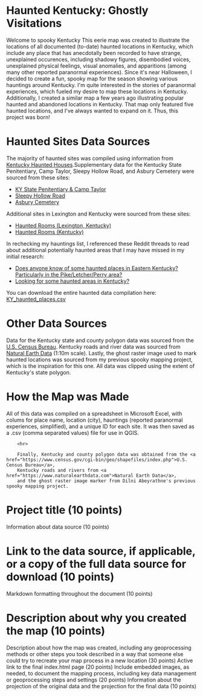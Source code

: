 # Haunted Kentucky: Ghostly Visitations

Welcome to spooky Kentucky This eerie map was created to illustrate the locations of all documented (to-date) haunted locations in Kentucky, which include any place that has anecdotally been recorded to have strange, unexplained occurences, including shadowy figures, disembodied voices, unexplained physical feelings, visual anomalies, and apparitions (among many other reported paranormal experiences). Since it's near Halloween, I decided to create a fun, spooky map for the season showing various hauntings around Kentucky. I'm quite interested in the stories of paranormal experiences, which fueled my desire to map these locations in Kentucky. Additionally, I created a similar map a few years ago illustrating popular haunted and abandoned locations in Kentucky. That map only featured five haunted locations, and I've always wanted to expand on it. Thus, this project was born!


# Haunted Sites Data Sources

The majority of haunted sites was compiled using information from [Kentucky Haunted Houses](https://www.kentuckyhauntedhouses.com/real-haunts/).Supplementary data for the Kentucky State Penitentiary, Camp Taylor, Sleepy Hollow Road, and Asbury Cemetery were sourced from these sites: 

* [KY State Penitentiary & Camp Taylor](https://kyforky.com/blogs/journalh/haunted-places)
* [Sleepy Hollow Road](https://www.kentuckybb.com/Blog/Get-Haunted-and-Go-Ghost-Hunting-in-Kentucky.html)
* [Asbury Cemetery](https://www.fourriversexplorer.com/asbury-cemetery-unusual-sights-ghostly-tales/)

Additional sites in Lexington and Kentucky were sourced from these sites:
* [Haunted Rooms (Lexington, Kentucky)](https://www.hauntedrooms.com/kentucky/lexington/haunted-places)
* [Haunted Rooms (Kentucky)](https://www.hauntedrooms.com/kentucky/haunted-places)

In rechecking my hauntings list, I referenced these Reddit threads to read about additional potentially haunted areas that I may have missed in my initial research:

* [Does anyone know of some haunted places in Eastern Kentucky? Particularly in the Pike/Letcher/Perry area?](https://www.reddit.com/r/Kentucky/comments/qxhrms/does_anyone_know_of_some_haunted_places_in/)
* [Looking for some haunted areas in Kentucky?](https://www.reddit.com/r/Kentucky/comments/c000hk/looking_for_some_haunted_areas_in_kentucky/)

You can download the entire haunted data compilation here: <a href="data/KY_haunted_places.csv.js" download>KY_haunted_places.csv</a>


# Other Data Sources

Data for the Kentucky state and county polygon data was sourced from the [U.S. Census Bureau](https://www.census.gov/cgi-bin/geo/shapefiles/index.php). Kentucky roads and river data was sourced from [Natural Earth Data](https://www.naturalearthdata.com") (1:10m scale). Lastly, the ghost raster image used to mark haunted locations was sourced from my previous spooky mapping project, which is the inspiration for this one. All data was clipped using the extent of Kentucky's state polygon.


# How the Map was Made


All of this data was compiled on a spreadsheet in Microsoft Excel, with colums for place name, location (city), hauntings (reported paranormal experiences, simplified), and a unique ID for each site. It was then saved as a .csv (comma separated values) file for use in QGIS.
        
        
        <hr>

        Finally, Kentucky and county polygon data was obtained from the <a href="https://www.census.gov/cgi-bin/geo/shapefiles/index.php">U.S. Census Bureau</a>,
        Kentucky roads and rivers from <a href="https://www.naturalearthdata.com">Natural Earth Data</a>, 
        and the ghost raster image marker from Dilni Abeyrathne's previous spooky mapping project.


# Project title (10 points)
Information about data source (10 points)
# Link to the data source, if applicable, or a copy of the full data source for download (10 points)
Markdown formatting throughout the document (10 points)
# Description about why you created the map (10 points)
Description about how the map was created, including any geoprocessing methods or other steps you took described in a way that someone else could try to recreate your map process in a new location (30 points)
Active link to the final index.html page (20 points)
Include embedded images, as needed, to document the mapping process, including key data management or geoprocessing steps and settings (20 points)
Information about the projection of the original data and the projection for the final data (10 points)